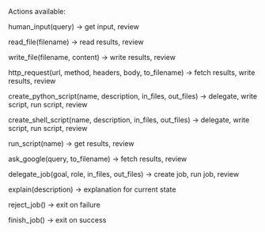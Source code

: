 Actions available:

human_input(query)
-> get input, review

read_file(filename)
-> read results, review

write_file(filename, content)
-> write results, review

http_request(url, method, headers, body, to_filename)
-> fetch results, write results, review

create_python_script(name, description, in_files, out_files)
-> delegate, write script, run script, review

create_shell_script(name, description, in_files, out_files)
-> delegate, write script, run script, review

run_script(name)
-> get results, review

ask_google(query, to_filename)
-> fetch results, review

delegate_job(goal, role, in_files, out_files)
-> create job, run job, review

explain(description)
-> explanation for current state

reject_job()
-> exit on failure

finish_job()
-> exit on success
